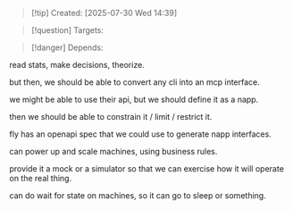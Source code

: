 
>[!tip] Created: [2025-07-30 Wed 14:39]

>[!question] Targets: 

>[!danger] Depends: 

read stats, make decisions, theorize.

but then, we should be able to convert any cli into an mcp interface.

we might be able to use their api, but we should define it as a napp.

then we should be able to constrain it / limit / restrict it.

fly has an openapi spec that we could use to generate napp interfaces.

can power up and scale machines, using business rules.

provide it a mock or a simulator so that we can exercise how it will operate on the real thing.

can do wait for state on machines, so it can go to sleep or something.